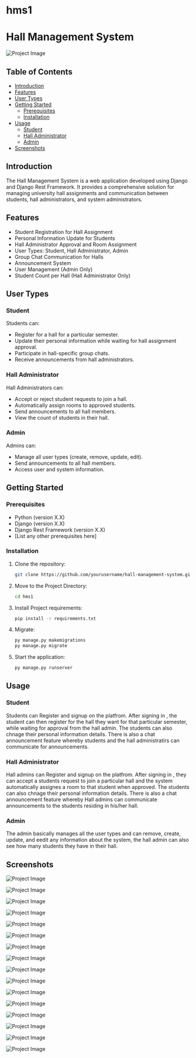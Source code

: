 # hms1
# Hall Management System

![Project Image](/path/to/your/project/image.png)

## Table of Contents
- [Introduction](#introduction)
- [Features](#features)
- [User Types](#user-types)
- [Getting Started](#getting-started)
  - [Prerequisites](#prerequisites)
  - [Installation](#installation)
- [Usage](#usage)
  - [Student](#student)
  - [Hall Administrator](#hall-administrator)
  - [Admin](#admin)
- [Screenshots](#screenshots)

## Introduction

The Hall Management System is a web application developed using Django and Django Rest Framework. It provides a comprehensive solution for managing university hall assignments and communication between students, hall administrators, and system administrators.

## Features

- Student Registration for Hall Assignment
- Personal Information Update for Students
- Hall Administrator Approval and Room Assignment
- User Types: Student, Hall Administrator, Admin
- Group Chat Communication for Halls
- Announcement System
- User Management (Admin Only)
- Student Count per Hall (Hall Administrator Only)

## User Types

### Student

Students can:
- Register for a hall for a particular semester.
- Update their personal information while waiting for hall assignment approval.
- Participate in hall-specific group chats.
- Receive announcements from hall administrators.

### Hall Administrator

Hall Administrators can:
- Accept or reject student requests to join a hall.
- Automatically assign rooms to approved students.
- Send announcements to all hall members.
- View the count of students in their hall.

### Admin

Admins can:
- Manage all user types (create, remove, update, edit).
- Send announcements to all hall members.
- Access user and system information.

## Getting Started

### Prerequisites

- Python (version X.X)
- Django (version X.X)
- Django Rest Framework (version X.X)
- [List any other prerequisites here]

### Installation

1. Clone the repository:

   ```bash
   git clone https://github.com/yourusername/hall-management-system.git
   ```
2. Move to the Project Directory:
   ```bash
   cd hms1
   ```
3. Install Project requirements:
   ```bash
   pip install -r requirements.txt
   ```
4. Migrate:
   ```bash
   py manage.py makemigrations
   py manage.py migrate
   ```
5. Start the application:
   ```bash
   py manage.py runserver
   ```

## Usage

### Student
Students can Register and signup on the platfrom. After signing in , the student can then register for the hall they want for that particular semester, while waiting for approval from the hall admin. The students can also chnage their personal information details. There is also a chat announcement feature whereby students and the hall administratirs can communicate for announcements.

### Hall Administrator
Hall admins can Register and signup on the platfrom. After signing in , they can accept a students request to join a particular hall and the system automatically assignes a room to that student when approved. The students can also chnage their personal information details. There is also a chat announcement feature whereby Hall admins can communicate announcements to the students residing in his/her hall.

### Admin
The admin basically manages all the user types and can remove, create, update, and eedit any information about the system, the hall admin can also see how many students they have in their hall.

## Screenshots

![Project Image](screenshots/AdminDashboardPage.png)

![Project Image](screenshots/AdminEditProfilePage.png)

![Project Image](screenshots/AdminLogin.png)

![Project Image](screenshots/AdminSignup.png)

![Project Image](screenshots/AdminStudentApprovalPage.png)

![Project Image](screenshots/AdminStudentsPage.png)

![Project Image](screenshots/StudentChooseHallPage.png)

![Project Image](screenshots/StudentDashboardPage.png)

![Project Image](screenshots/StudentEditProfilePage.png)

![Project Image](screenshots/StudentLogin.png)

![Project Image](screenshots/StudentSignup.png)

![Project Image](screenshots/SuperAdmin_AdminPage.png)

![Project Image](screenshots/SuperAdmin_HallsPage.png)

![Project Image](screenshots/SuperAdmin_LoginPage.png)

![Project Image](screenshots/SuperAdmin_MessagesPage.png)

![Project Image](screenshots/SuperAdmin_StudentsPage.png)
